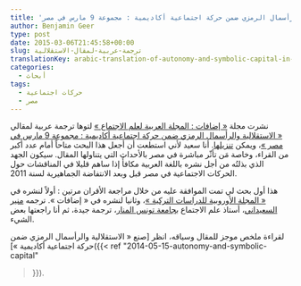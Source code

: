 ```yaml
---
title: 'ترجمة عربية لمقال « الاستقلالية والرأسمال الرمزي ضمن حركة اجتماعية أكاديمية : مجموعة 9 مارس في مصر »'
author: Benjamin Geer
type: post
date: 2015-03-06T21:45:58+00:00
slug: ترجمة-عربية-لمقال-الاستقلالية
translationKey: arabic-translation-of-autonomy-and-symbolic-capital-in-an-academic-social-movement
categories:
  - أبحاث
tags:
  - حركات اجتماعية
  - مصر
---
```


نشرت مجلة
[« إضافات : المجلة العربية لعلم الاجتماع »](https://caus.org.lb/product-category/%D9%85%D8%AC%D9%84%D8%A9-%D8%A5%D8%B6%D8%A7%D9%81%D8%A7%D8%AA/)
لتوها
ترجمة عربية لمقالي
[« الاستقلالية والرأسمال الرمزي ضمن حركة اجتماعية أكاديمية : مجموعة 9 مارس في مصر »](https://doi.org/10.4000/ejts.4780)،
ويمكن
[تنزيلها](https://edoc.unibas.ch/61091/).
أنا سعيد لأني استطعت أن أجعل هذا البحث
متاحاً أمام عدد أكبر من القراء، وخاصة مَن تأثّر مباشرة في مصر بالأحداث
التي يتناولها المقال. سيكون الجهد الذي بذلتُه من أجل نشره باللغة
العربية مكافأً إذا ساهم قليلا في المناقشات حول الحركات الاجتماعية في
مصر قبل وبعد الانتفاضة الجماهيرية لسنة 2011.  </p>

هذا أول بحث لي تمت الموافقة عليه من خلال مراجعة الأقران مرتين : أولاً
لنشره في
[« المجلة الأوروبية للدراسات التركية »](https://journals.openedition.org/ejts/)،
وثانيا لنشره في « إضافات ». ترجمه
[منير السعيداني](http://tunis.academia.edu/MounirSaidani)،
أستاذ علم الاجتماع
ب[جامعة تونس المنار](http://www.utm.rnu.tn/utm/fr/)،
ترجمة جيدة، ثم أنا راجعتها بعض الشيء.

لقراءة ملخص موجز للمقال وسياقه، انظر
[صنع « الاستقلالية والرأسمال الرمزي ضمن حركة اجتماعية أكاديمية »]({{< ref
"2014-05-15-autonomy-and-symbolic-capital"
>}}).
